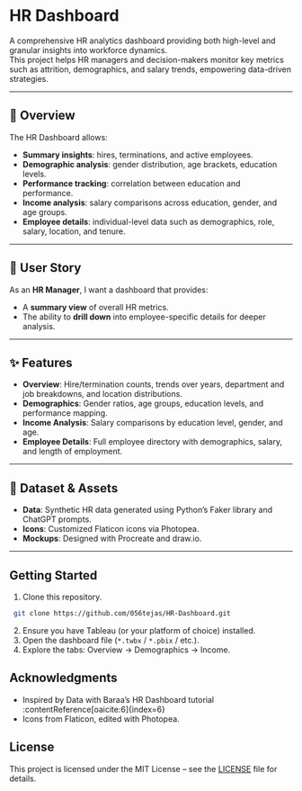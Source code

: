# HR Dashboard

A comprehensive HR analytics dashboard providing both high-level and granular insights into workforce dynamics.  
This project helps HR managers and decision-makers monitor key metrics such as attrition, demographics, and salary trends, empowering data-driven strategies.

---

## 📌 Overview

The HR Dashboard allows:
- **Summary insights**: hires, terminations, and active employees.
- **Demographic analysis**: gender distribution, age brackets, education levels.
- **Performance tracking**: correlation between education and performance.
- **Income analysis**: salary comparisons across education, gender, and age groups.
- **Employee details**: individual-level data such as demographics, role, salary, location, and tenure.

---

## 👤 User Story

As an **HR Manager**, I want a dashboard that provides:
- A **summary view** of overall HR metrics.  
- The ability to **drill down** into employee-specific details for deeper analysis.

---

## ✨ Features

- **Overview**: Hire/termination counts, trends over years, department and job breakdowns, and location distributions.  
- **Demographics**: Gender ratios, age groups, education levels, and performance mapping.  
- **Income Analysis**: Salary comparisons by education level, gender, and age.  
- **Employee Details**: Full employee directory with demographics, salary, and length of employment.  

---

## 📂 Dataset & Assets

- **Data**: Synthetic HR data generated using Python’s Faker library and ChatGPT prompts.  
- **Icons**: Customized Flaticon icons via Photopea.  
- **Mockups**: Designed with Procreate and draw.io.  

---

## Getting Started
1. Clone this repository.
  ```bash
   git clone https://github.com/056tejas/HR-Dashboard.git
  ```
2. Ensure you have Tableau (or your platform of choice) installed.
3. Open the dashboard file (`*.twbx` / `*.pbix` / etc.).
4. Explore the tabs: Overview → Demographics → Income.

## Acknowledgments
- Inspired by Data with Baraa’s HR Dashboard tutorial :contentReference[oaicite:6]{index=6}
- Icons from Flaticon, edited with Photopea.

## License
This project is licensed under the MIT License – see the [LICENSE](LICENSE) file for details.

